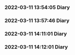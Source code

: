 ### 2022-03-11 13:54:05 Diary
### 2022-03-11 13:57:46 Diary
### 2022-03-11 14:11:01 Diary
### 2022-03-11 14:12:01 Diary
